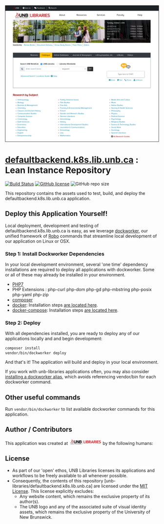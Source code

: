 ![defaultbackend.k8s.lib.unb.ca screenshot](https://github.com/unb-libraries/defaultbackend.k8s.lib.unb.ca/raw/ingress-nginx/.dockworker/screenshot.png "defaultbackend.k8s.lib.unb.ca screenshot")
# [defaultbackend.k8s.lib.unb.ca](https://defaultbackend.k8s.lib.unb.ca/) : Lean Instance Repository
[![Build Status](https://github.com/unb-libraries/defaultbackend.k8s.lib.unb.ca/actions/workflows/test-suite.yaml/badge.svg?branch=ingress-nginx)](https://github.com/unb-libraries/defaultbackend.k8s.lib.unb.ca/actions/workflows/test-suite.yaml)
[![GitHub license](https://img.shields.io/github/license/unb-libraries/defaultbackend.k8s.lib.unb.ca)](https://github.com/unb-libraries/defaultbackend.k8s.lib.unb.ca/blob/ingress-nginx/LICENSE)
![GitHub repo size](https://img.shields.io/github/repo-size/unb-libraries/defaultbackend.k8s.lib.unb.ca?label=lean%20repo%20size)

This repository contains the assets used to test, build, and deploy the defaultbackend.k8s.lib.unb.ca application.

## Deploy this Application Yourself!
Local deployment, development and testing of defaultbackend.k8s.lib.unb.ca is easy, as we leverage [dockworker](https://github.com/unb-libraries/dockworker), our unified framework of [Robo](https://robo.li/) commands that streamline local development of our application on Linux or OSX.

### Step 1: Install Dockworker Dependencies
In your local development environment, several 'one time' dependency installations are required to deploy all applications with dockworker. Some or all of these may already be installed in your environment.

* [PHP7](https://php.org/)
* PHP Extensions : php-curl php-dom php-gd php-mbstring php-posix php-yaml php-zip
* [composer](https://getcomposer.org/)
* [docker](https://www.docker.com): Installation steps [are located here](https://docs.docker.com/install/).
* [docker-compose](https://docs.docker.com/compose/): Installation steps [are located here](https://docs.docker.com/compose/install/).

### Step 2: Deploy
With all dependencies installed, you are ready to deploy any of our applications locally and and begin development:

```
composer install
vendor/bin/dockworker deploy
```

And that's it! The application will build and deploy in your local environment.

If you work with unb-libraries applications often, you may also consider [installing a dockworker alias](https://gist.github.com/JacobSanford/1448fece856be371060d0f16ccb1b194), which avoids referencing vendor/bin for each dockworker command.

## Other useful commands
Run ```vendor/bin/dockworker``` to list available dockworker commands for this application.

## Author / Contributors
This application was created at [![UNB Libraries](https://github.com/unb-libraries/assets/raw/master/unblibbadge.png "UNB Libraries")](https://lib.unb.ca) by the following humans:


## License
- As part of our 'open' ethos, UNB Libraries licenses its applications and workflows to be freely available to all whenever possible.
- Consequently, the contents of this repository [unb-libraries/defaultbackend.k8s.lib.unb.ca] are licensed under the [MIT License](http://opensource.org/licenses/mit-license.html). This license explicitly excludes:
   - Any website content, which remains the exclusive property of its author(s).
   - The UNB logo and any of the associated suite of visual identity assets, which remains the exclusive property of the University of New Brunswick.
